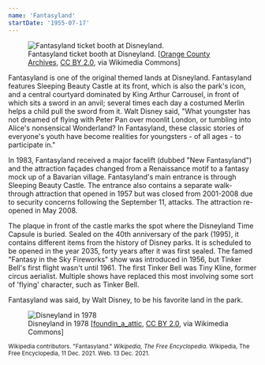 ```yaml
---
name: 'Fantasyland'
startDate: '1955-07-17'
---
```


<figure class="align-right">
<img src="https://upload.wikimedia.org/wikipedia/commons/thumb/f/f1/Fantasyland_ticket_booth%2C_Disneyland%2C_1960s.jpg/300px-Fantasyland_ticket_booth%2C_Disneyland%2C_1960s.jpg" alt="Fantasyland ticket booth at Disneyland." title="Fantasyland ticket booth at Disneyland.">

<figcaption>Fantasyland ticket booth at Disneyland. [<a href="https://commons.wikimedia.org/wiki/File:Fantasyland_ticket_booth,_Disneyland,_1960s.jpg">Orange County Archives</a>, <a href="https://creativecommons.org/licenses/by/2.0">CC BY 2.0</a>, via Wikimedia Commons]</figcaption>
</figure>

Fantasyland is one of the original themed lands at Disneyland. Fantasyland features Sleeping Beauty Castle at its front, which is also the park's icon, and a central courtyard dominated by King Arthur Carrousel, in front of which sits a sword in an anvil; several times each day a costumed Merlin helps a child pull the sword from it. Walt Disney said, "What youngster has not dreamed of flying with Peter Pan over moonlit London, or tumbling into Alice's nonsensical Wonderland? In Fantasyland, these classic stories of everyone's youth have become realities for youngsters - of all ages - to participate in."

In 1983, Fantasyland received a major facelift (dubbed "New Fantasyland") and the attraction façades changed from a Renaissance motif to a fantasy mock up of a Bavarian village. Fantasyland's main entrance is through Sleeping Beauty Castle. The entrance also contains a separate walk-through attraction that opened in 1957 but was closed from 2001-2008 due to security concerns following the September 11, attacks. The attraction re-opened in May 2008.

The plaque in front of the castle marks the spot where the Disneyland Time Capsule is buried. Sealed on the 40th anniversary of the park (1995), it contains different items from the history of Disney parks. It is scheduled to be opened in the year 2035, forty years after it was first sealed. The famed "Fantasy in the Sky Fireworks" show was introduced in 1956, but Tinker Bell's first flight wasn't until 1961. The first Tinker Bell was Tiny Kline, former circus aerialist. Multiple shows have replaced this most involving some sort of 'flying' character, such as Tinker Bell.

Fantasyland was said, by Walt Disney, to be his favorite land in the park.

<figure class="align-center">
<img src="https://upload.wikimedia.org/wikipedia/commons/thumb/8/81/110_slides_-_40387277094.jpg/800px-110_slides_-_40387277094.jpg" alt="Disneyland in 1978" title="Disneyland in 1978">

<figcaption>Disneyland in 1978 [<a href="https://commons.wikimedia.org/wiki/File:110_slides_-_40387277094.jpg">foundin_a_attic</a>, <a href="https://creativecommons.org/licenses/by/2.0">CC BY 2.0</a>, via Wikimedia Commons]</figcaption>
</figure>

<small>Wikipedia contributors. "Fantasyland." _Wikipedia, The Free Encyclopedia._ Wikipedia, The Free Encyclopedia, 11 Dec. 2021. Web. 13 Dec. 2021.</small>
